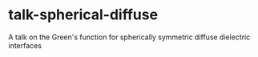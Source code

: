 # talk-spherical-diffuse
A talk on the Green's function for spherically symmetric diffuse dielectric interfaces
